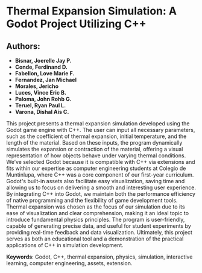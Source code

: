 # Thermal Expansion Simulation: A Godot Project Utilizing C++

## Authors:
- **Bisnar, Joerelle Jay P.**
- **Conde, Ferdinand D.**
- **Fabellon, Love Marie F.**
- **Fernandez, Jan Michael**
- **Morales, Jericho**
- **Luces, Vince Eric B.**
- **Paloma, John Rohb G.**
- **Teruel, Ryan Paul L.**
- **Varona, Dishal Ais C.**

This project presents a thermal expansion simulation developed using the Godot game 
engine with C++. The user can input all necessary parameters, such as the coefficient of 
thermal expansion, initial temperature, and the length of the material. Based on these 
inputs, the program dynamically simulates the expansion or contraction of the material, 
offering a visual representation of how objects behave under varying thermal conditions.
We’ve selected Godot because it is compatible with C++ via extensions and fits within 
our expertise as computer engineering students at Colegio de Muntinlupa, where C++ 
was a core component of our first-year curriculum. Godot's built-in assets also facilitate 
easy visualization, saving time and allowing us to focus on delivering a smooth and 
interesting user experience. By integrating C++ into Godot, we maintain both the 
performance efficiency of native programming and the flexibility of game development 
tools.\
Thermal expansion was chosen as the focus of our simulation due to its ease of 
visualization and clear comprehension, making it an ideal topic to introduce fundamental 
physics principles. The program is user-friendly, capable of generating precise data, and 
useful for student experiments by providing real-time feedback and data visualization. 
Ultimately, this project serves as both an educational tool and a demonstration of the 
practical applications of C++ in simulation development.

**Keywords**: Godot, C++, thermal expansion, physics, simulation, interactive learning, 
computer engineering, assets, extension.